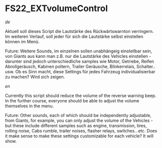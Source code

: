# FS22_EXTvolumeControl

*de*

 Aktuell soll dieses Script die Lautstärke des Rückwärtswarnton verringern.
 Im weiteren Verlauf, soll jeder für sich die Lautstärke selbst einstellen können im Menü.

 Future: Weitere Sounds, im einzelnen sollen unabhängeig einstellbar sein, von Giants aus kann man z.B. nur die Lautstärke des
         Vehicles einstellen - darunter sind jedoch unterschiedliche samples wie Motor, Getriebe, Reifen Abrollgeräusch,
         Kabinen poltern, Trailer Geräusche, Blinkerrelais, Schalter.. usw.
         Ob es Sinn macht, diese Settings für jedes Fahrzeug individualisierbar zu machen? Wird sich zeigen.
        
        
       
        
*en*

 Currently this script should reduce the volume of the reverse warning beep.
 In the further course, everyone should be able to adjust the volume themselves in the menu.

 Future: Other sounds, each of which should be independently adjustable, from Giants, for example, you can only adjust the volume of the
         Vehicles - but these include different samples such as engine, transmission, tires, rolling noise,
         Cabs rumble, trailer noises, flasher relays, switches...etc.
         Does it make sense to make these settings customizable for each vehicle?  It will show.
